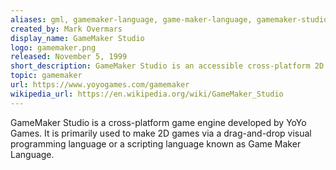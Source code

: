 ```yaml
---
aliases: gml, gamemaker-language, game-maker-language, gamemaker-studio, gamemaker-studio-2, gms2
created_by: Mark Overmars
display_name: GameMaker Studio
logo: gamemaker.png
released: November 5, 1999
short_description: GameMaker Studio is an accessible cross-platform 2D game engine.
topic: gamemaker
url: https://www.yoyogames.com/gamemaker
wikipedia_url: https://en.wikipedia.org/wiki/GameMaker_Studio
---
```

GameMaker Studio is a cross-platform game engine developed by YoYo Games. It is primarily used to make 2D games via a drag-and-drop visual programming language or a scripting language known as Game Maker Language.
